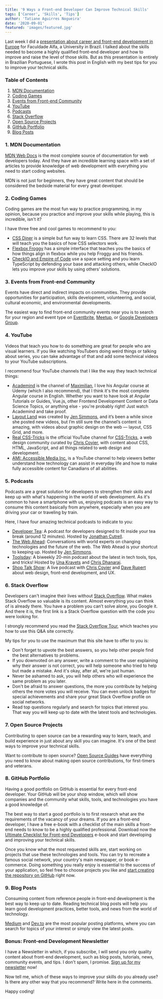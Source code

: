 ```yaml
---
title: '9 Ways a Front-end Developer Can Improve Technical Skills'
tags: ['Career', 'Skills', 'Tips']
author: 'Tatiane Aguirres Nogueira'
date: '2020-09-01'
featured: 'images/featured.jpg'
---
```


Last week I did a <a href="https://www.slideshare.net/TatianeAguirres1/tecnologias-desafios-a-vida-de-uma-frontender-na-europa" class="u-link" target="_blank" rel="noreferrer noopener">presentation about career and front-end development in Europe</a> for <span lang="pt-BR">Faculdade Alfa</span>, a University in Brazil. I talked about the skills needed to become a highly qualified front-end developer and how to improve and raise the level of those skills. But as this presentation is entirely in Brazilian Portuguese, I wrote this post in English with my best tips for you to improve your technical skills.

### Table of Contents

<ol class='u-ordered-list'>
  <li>
    <a class='u-link' href='#mdn'>
      MDN Documentation
    </a>
  </li>
  <li>
    <a class='u-link' href='#games'>
      Coding Games
    </a>
  </li>
  <li>
    <a class='u-link' href='#events'>
      Events from Front-end Community
    </a>
  </li>
  <li>
    <a class='u-link' href='#youtube'>
      YouTube
    </a>
  </li>
  <li>
    <a class='u-link' href='#podcasts'>
      Podcasts
    </a>
  </li>
  <li>
    <a class='u-link' href='#stack-overflow'>
      Stack Overflow
    </a>
  </li>
  <li>
    <a class='u-link' href='#open-source'>
      Open Source Projects
    </a>
  </li>
  <li>
    <a class='u-link' href='#github-portfolio'>
      GitHub Portfolio
    </a>
  </li>
  <li>
    <a class='u-link' href='#blog-posts'>
      Blog Posts
    </a>
  </li>
</ol>

<section style="position: relative;" class="u-margin-bottom-lg">
<span class="u-anchor" id="mdn"></span>

### 1. MDN Documentation

<a href="https://developer.mozilla.org/en-US/docs/Learn" class="u-link" target="_blank" rel="noreferrer noopener">MDN Web Docs</a> is the most complete source of documentation for web developers today. And they have an incredible learning space with a set of articles to provide knowledge of web development with everything you need to start coding websites.

MDN is not just for beginners, they have great content that should be considered the bedside material for every great developer.

</section>

<section style="position: relative;" class="u-margin-bottom-lg">
<span class="u-anchor" id="games"></span>

### 2. Coding Games

Coding games are the most fun way to practice programming, in my opinion, because you practice and improve your skills while playing, this is incredible, isn't it?

I have three free and cool games to recommend to you:

<ul class="u-unordered-list">
  <li><a href="https://flukeout.github.io/" class="u-link" target="_blank" rel="noreferrer noopener">CSS Diner</a> is a simple but fun way to learn CSS. There are 32 levels that will teach you the basics of how CSS selectors work.</li> 
  <li><a href="http://flexboxfroggy.com/" class="u-link" target="_blank" rel="noreferrer noopener">Flexbox Froggy</a> has a simple interface that teaches you the basics of how things align in flexbox while you help Froggy and his friends.</li>
  <li><a href="http://flexboxfroggy.com/" class="u-link" target="_blank" rel="noreferrer noopener">CheckIO and Empire of Code</a> use a space setting and you learn TypeScript by defending your base and attacking others, while CheckIO lets you improve your skills by using others’ solutions.</li>
</ul>

</section>

<section style="position: relative;" class="u-margin-bottom-lg">
<span class="u-anchor" id="events"></span>

### 3. Events from Front-end Community

Events have direct and indirect impacts on communities. They provide opportunities for participation, skills development, volunteering, and social, cultural economic, and environmental developments.

The easiest way to find front-end community events near you is to search for your region and event type on <a href="https://www.eventbrite.com/" class="u-link" target="_blank" rel="noreferrer noopener">Eventbrite</a>, <a href="https://www.meetup.com/" class="u-link" target="_blank" rel="noreferrer noopener">Meetup</a>, or <a href="https://gdg.community.dev/" class="u-link" target="_blank" rel="noreferrer noopener">Google Developers Group</a>.

</section>

<section style="position: relative;" class="u-margin-bottom-lg">
<span class="u-anchor" id="youtube"></span>

### 4. YouTube

Videos that teach you how to do something are great for people who are visual learners. If you like watching YouTubers doing weird things or talking about series, you can take advantage of that and add some technical videos to your YouTube subscriptions.

I recommend four YouTube channels that I like the way they teach technical things:

<ul class="u-unordered-list">
  <li><a href="https://www.youtube.com/c/Academind" class="u-link" target="_blank" rel="noreferrer noopener">Academind</a> is the channel of <a href="https://twitter.com/maxedapps" class="u-link" target="_blank" rel="noreferrer noopener">Maximilian</a>, I love his Angular course at Udemy (which I also recommend), that I think it's the most complete Angular course in English. Whether you want to have look at Angular Tutorials or Guides, Vue.js, other Frontend Development Content or Data Science Topics, or anything else - you're probably right! Just watch Academind and take proof.</li> 
  <li><a href="https://www.youtube.com/c/LayoutLand" class="u-link" target="_blank" rel="noreferrer noopener">Layout Land</a> was created by <a href="https://twitter.com/jensimmons" class="u-link" target="_blank" rel="noreferrer noopener">Jen Simmons</a>, and it’s been a while since she posted new videos, but I’m still sure the channel’s content is amazing, with videos about graphic design on the web — layout, CSS Grid, and more.</li>
  <li><a href="https://www.youtube.com/user/realcsstricks" class="u-link" target="_blank" rel="noreferrer noopener">Real CSS-Tricks</a> is the official YouTube channel for <a href="https://css-tricks.com/" class="u-link" target="_blank" rel="noreferrer noopener">CSS-Tricks</a>, a web design community curated by <a href="https://twitter.com/chriscoyier" class="u-link" target="_blank" rel="noreferrer noopener">Chris Coyier</a>, with content about CSS, HTML, JavaScript, and all things related to web design and development.</li>
  <li><a href="https://www.youtube.com/user/AccessibleMedia" class="u-link" target="_blank" rel="noreferrer noopener">AMI: Accessible Media Inc.</a> is a YouTube channel to help viewers better understand how technology can assist in everyday life and how to make fully accessible content for Canadians of all abilities.</li>
</ul>

</section>

<section style="position: relative;" class="u-margin-bottom-lg">
<span class="u-anchor" id="podcasts"></span>

### 5. Podcasts

Podcasts are a great solution for developers to strengthen their skills and keep up with what's happening in the world of web development. As it's common to have a smartphone with us, enjoying podcasts is an easy way to consume this content basically from anywhere, especially when you are driving your car or traveling by train.

Here, I have four amazing technical podcasts to indicate to you:

<ul class="u-unordered-list">
  <li><a href="https://spec.fm/podcasts/developer-tea" class="u-link" target="_blank" rel="noreferrer noopener">Developer Tea</a>: A podcast for developers designed to fit inside your tea break (around 12 minutes). Hosted by <a href="https://twitter.com/jcutrell" class="u-link" target="_blank" rel="noreferrer noopener">Jonathan Cutrell</a>.</li> 
  <li><a href="http://5by5.tv/webahead" class="u-link" target="_blank" rel="noreferrer noopener">The Web Ahead</a>: Conversations with world experts on changing technologies and the future of the web. The Web Ahead is your shortcut to keeping up. Hosted by <a href="https://twitter.com/jensimmons" class="u-link" target="_blank" rel="noreferrer noopener">Jen Simmons</a>.</li>
  <li><a href="https://spec.fm/podcasts/toolsday" class="u-link" target="_blank" rel="noreferrer noopener">Toolsday</a>: A biweekly 20-min podcast about the latest in tech tools, tips, and tricks! Hosted by <a href="https://twitter.com/Una" class="u-link" target="_blank" rel="noreferrer noopener">Una Kravets</a> and <a href="https://twitter.com/chrisdhanaraj" class="u-link" target="_blank" rel="noreferrer noopener">Chris Dhanaraj</a>.</li>
  <li><a href="" class="u-link" target="_blank" rel="noreferrer noopener">Shop Talk Show</a>: A live podcast with <a href="https://twitter.com/chriscoyier" class="u-link" target="_blank" rel="noreferrer noopener">Chris Coyier</a> and <a href="https://twitter.com/davatron5000" class="u-link" target="_blank" rel="noreferrer noopener">Dave Rupert</a> about web design, front-end development, and UX.</li>
</ul>

</section>

<section style="position: relative;" class="u-margin-bottom-lg">
<span class="u-anchor" id="stack-overflow"></span>

### 6. Stack Overflow

Developers can't imagine their lives without <a href="https://stackoverflow.com/" class="u-link" target="_blank" rel="noreferrer noopener">Stack Overflow</a>. What makes Stack Overflow so valuable is its content. Almost everything you can think of is already there. You have a problem you can’t solve alone, you Google it. And there it is, the first link is a Stack Overflow question with the code you were looking for.

I strongly recommend you read the <a href="https://stackoverflow.com/tour" class="u-link" target="_blank" rel="noreferrer noopener">Stack Overflow Tour</a>, which teaches you how to use this Q&A site correctly.

My tips for you to use the maximum that this site have to offer to you is:

<ul class="u-unordered-list">
  <li>Don't forget to upvote the best answers, so you help other people find the best alternatives to problems.</li>
  <li>If you downvoted on any answer, write a comment to the user explaining why their answer is not correct, you will help someone who tried to help but made a mistake. And it's okay, after all, we're just human.</li>
  <li>Never be ashamed to ask, you will help others who will experience the same problem as you later.</li>
  <li>Don't be afraid to answer questions, the more you contribute by helping others the more votes you will receive. You can even unlock badges for special achievements and share your great Stack Overflow profile on social networks.</li>
  <li>Read top questions regularly and search for topics that interest you. That way you will keep up to date with the latest tools and technologies.</li>
</ul>

</section>

<section style="position: relative;" class="u-margin-bottom-lg">
<span class="u-anchor" id="open-source"></span>

### 7. Open Source Projects

Contributing to open source can be a rewarding way to learn, teach, and build experience in just about any skill you can imagine. It's one of the best ways to improve your technical skills.

Want to contribute to open source? <a href="https://opensource.guide/how-to-contribute/" class="u-link" target="_blank" rel="noreferrer noopener">Open Source Guides</a> have everything you need to know about making open source contributions, for first-timers and veterans.

</section>

<section style="position: relative;" class="u-margin-bottom-lg">
<span class="u-anchor" id="github-portfolio"></span>

### 8. GitHub Portfolio

Having a good portfolio on GitHub is essential for every front-end developer. Your GitHub will be your shop window, which will show companies and the community what skills, tools, and technologies you have a good knowledge of.

The best way to start a good portfolio is to first research what are the requirements of the vacancy of your dreams. If you are a front-end developer, I have a free e-book with a checklist of the main skills a front-end needs to know to be a highly qualified professional. Download now the <a href="https://www.tatianeaguirres.com/ebook" class="u-link" target="_blank" rel="noreferrer noopener">Ultimate Checklist for Front-end Developers</a> e-book and start developing and improving your technical skills.

Once you know what the most requested skills are, start working on projects that use these technologies and tools. You can try to recreate a famous social network, your country's main newspaper, or book e-commerce. Doing something you really enjoy is essential to the success of your application, so feel free to choose projects you like and <a href="https://docs.github.com/en/github/getting-started-with-github/quickstart" class="u-link" target="_blank" rel="noreferrer noopener" aria-label="Open GitHub Docs in a new tab">start creating the repository on GitHub</a> right now.

</section>

<section style="position: relative;" class="u-margin-bottom-lg">
<span class="u-anchor" id="blog-posts"></span>

### 9. Blog Posts

Consuming content from reference people in front-end development is the best way to keep up to date. Reading technical blog posts will help you learn good development practices, better tools, and news from the world of technology.

<a href="https://medium.com/" class="u-link" target="_blank" rel="noreferrer noopener">Medium</a> and <a href="https://dev.to/" class="u-link" target="_blank" rel="noreferrer noopener">Dev.to</a> are the most popular posting platforms, where you can search for topics of your interest or simply view the latest posts.

</section>

### Bonus: Front-end Development Newsletter

I have a Newsletter in which, if you subscribe, I will send you only quality content about front-end development, such as blog posts, tutorials, news, community events, and tips. I don't spam, I promise. <a href="https://www.tatianeaguirres.com/newsletter" class="u-link" target="_blank" rel="noreferrer noopener">Sign up for my newsletter</a> now!

Now tell me, which of these ways to improve your skills do you already use? Is there any other way that you recommend? Write here in the comments.

Happy coding!
